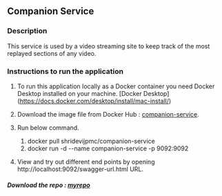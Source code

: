 ## Companion Service

### Description

This service is used by a video streaming site to keep track of the most replayed sections of any video.

### Instructions to run the application

1. To run this application locally as a Docker container you need Docker Desktop installed on your machine.
[Docker Desktop] (https://docs.docker.com/desktop/install/mac-install/)


2. Download the image file from Docker Hub : [companion-service](targetURL).
3. Run below command.
   1. docker pull shridevijpmc/companion-service
   2. docker run -d --name companion-service -p 9092:9092
4. View and try out different end points by opening  http://localhost:9092/swagger-url.html URL.


##### Download the repo : [myrepo](repo_link)